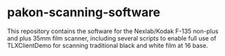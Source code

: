 # pakon-scanning-software
This repository contains the software for the Nexlab/Kodak F-135 non-plus and plus 35mm film scanner, including several scripts to enable full use of TLXClientDemo for scanning traditional black and white film at 16 base.
